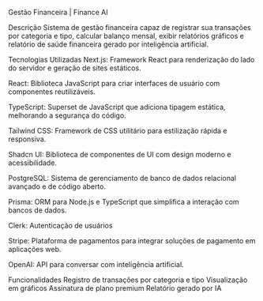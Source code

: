 Gestão Financeira | Finance AI

Descrição
Sistema de gestão financeira capaz de registrar sua transações por categoria e tipo, calcular balanço mensal, exibir relatórios gráficos e relatório de saúde financeira gerado por inteligência artificial.

Tecnologias Utilizadas
Next.js: Framework React para renderização do lado do servidor e geração de sites estáticos.

React: Biblioteca JavaScript para criar interfaces de usuário com componentes reutilizáveis.

TypeScript: Superset de JavaScript que adiciona tipagem estática, melhorando a segurança do código.

Tailwind CSS: Framework de CSS utilitário para estilização rápida e responsiva.

Shadcn UI: Biblioteca de componentes de UI com design moderno e acessibilidade.

PostgreSQL: Sistema de gerenciamento de banco de dados relacional avançado e de código aberto.

Prisma: ORM para Node.js e TypeScript que simplifica a interação com bancos de dados.

Clerk: Autenticação de usuários

Stripe: Plataforma de pagamentos para integrar soluções de pagamento em aplicações web.

OpenAI: API para conversar com inteligência artificial.

Funcionalidades
Registro de transações por categoria e tipo
Visualização em gráficos
Assinatura de plano premium
Relatório gerado por IA
